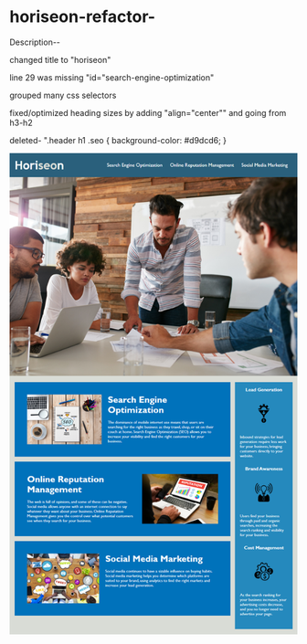 # horiseon-refactor-

Description-- 

changed title to "horiseon"

line 29 was missing "id="search-engine-optimization"

grouped many css selectors

fixed/optimized heading sizes by adding "align="center"" and going from h3-h2

deleted- ".header h1 .seo {
    background-color: #d9dcd6;
}



![snap shot](image.png)


